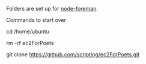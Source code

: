 Folders are set up for <a href="https://github.com/strongloop/node-foreman">node-foreman</a>. 

Commands to start over

cd /home/ubuntu

rm -rf ec2ForPoets

git clone https://github.com/scripting/ec2ForPoets.git

